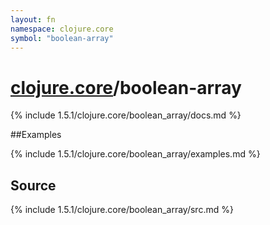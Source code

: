 ```yaml
---
layout: fn
namespace: clojure.core
symbol: "boolean-array"
---
```


# [clojure.core](../)/boolean-array

{% include 1.5.1/clojure.core/boolean_array/docs.md %}

##Examples

{% include 1.5.1/clojure.core/boolean_array/examples.md %}
## Source
{% include 1.5.1/clojure.core/boolean_array/src.md %}

